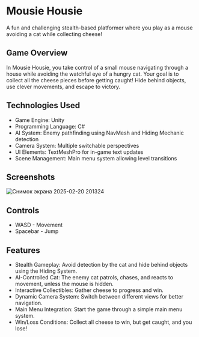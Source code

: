 # Mousie Housie
 A fun and challenging stealth-based platformer where you play as a mouse avoiding a cat while collecting cheese!

## Game Overview
In Mousie Housie, you take control of a small mouse navigating through a house while avoiding the watchful eye of a hungry cat. Your goal is to collect all the cheese pieces before getting caught! Hide behind objects, use clever movements, and escape to victory.

## Technologies Used
- Game Engine: Unity
- Programming Language: C#
- AI System: Enemy pathfinding using NavMesh and Hiding Mechanic detection
- Camera System: Multiple switchable perspectives
- UI Elements: TextMeshPro for in-game text updates
- Scene Management: Main menu system allowing level transitions

## Screenshots
![Снимок экрана 2025-02-20 201324](https://github.com/user-attachments/assets/0a9fc2ff-642e-4221-a3b0-74606b075e78)

## Controls
- WASD - Movement
- Spacebar - Jump

## Features
- Stealth Gameplay: Avoid detection by the cat and hide behind objects using the Hiding System.
- AI-Controlled Cat: The enemy cat patrols, chases, and reacts to movement, unless the mouse is hidden.
- Interactive Collectibles: Gather cheese to progress and win.
- Dynamic Camera System: Switch between different views for better navigation.
- Main Menu Integration: Start the game through a simple main menu system.
- Win/Loss Conditions: Collect all cheese to win, but get caught, and you lose!
